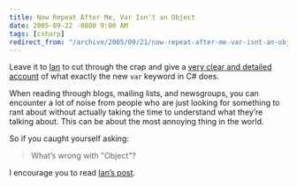 ```yaml
---
title: Now Repeat After Me, Var Isn't an Object
date: 2005-09-22 -0800 9:00 AM
tags: [csharp]
redirect_from: "/archive/2005/09/21/now-repeat-after-me-var-isnt-an-object.aspx/"
---
```


Leave it to [Ian](http://www.interact-sw.co.uk/iangblog/) to cut through
the crap and give a [very clear and detailed
account](http://www.interact-sw.co.uk/iangblog/2005/09/23/varisntobject)
of what exactly the new `var` keyword in C# does.

When reading through blogs, mailing lists, and newsgroups, you can
encounter a lot of noise from people who are just looking for something
to rant about without actually taking the time to understand what
they’re talking about. This can be about the most annoying thing in the
world.

So if you caught yourself asking:

> What’s wrong with "Object"?

I encourage you to read [Ian’s
post](http://www.interact-sw.co.uk/iangblog/2005/09/23/varisntobject).

